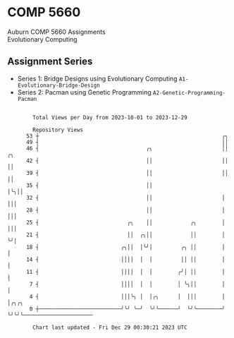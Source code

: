 # COMP 5660
Auburn COMP 5660 Assignments  
Evolutionary Computing

## Assignment Series
- Series 1: Bridge Designs using Evolutionary Computing `A1-Evolutionary-Bridge-Design`
- Series 2: Pacman using Genetic Programming `A2-Genetic-Programming-Pacman`

```

        Total Views per Day from 2023-10-01 to 2023-12-29

        Repository Views
      53 ┼                                                          ╭╮
      49 ┤                                                          ││
      46 ┤                                  ╭╮                      ││ ╭╮
      42 ┤                                  ││                      ││ ││
      39 ┤                                  ││                      ││ ││
      35 ┤                                  ││                      │╰╮││
      32 ┤                                  ││                      │ │││
      28 ┤                                  ││                      │ │││
      25 ┤                            ╭╮    ││            ╭╮        │ │││
      21 ┤                            ││  ╭╮││            ││        │ ╰╯│
      18 ┤                          ╭╮││  │╰╯│         ╭╮ ││        │   │
      14 ┤                          ││││  │  │         ││ ││        │   │
      11 ┤                          ││││  │  │        ╭╯│ ││        │   │
       7 ┤                          ││││  │  │        │ ╰╮││        │   │
       4 ┤                          │││╰╮ │  │╭╮      │  │││        │   │╭╮╭╮
       0 ┼──────────────────────────╯╰╯ ╰─╯  ╰╯╰──────╯  ╰╯╰────────╯   ╰╯╰╯╰──────────────────────

        Chart last updated - Fri Dec 29 00:30:21 2023 UTC
        
```
